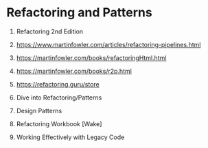 # Refactoring and Patterns

1. Refactoring 2nd Edition
1. https://www.martinfowler.com/articles/refactoring-pipelines.html
1. https://martinfowler.com/books/refactoringHtml.html
1. https://martinfowler.com/books/r2p.html
1. https://refactoring.guru/store
1. Dive into Refactoring/Patterns
1. Design Patterns

1. Refactoring Workbook [Wake]
1. Working Effectively with Legacy Code
